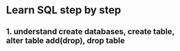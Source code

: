 # Learn SQL step by step 

## 1. understand create databases, create table, alter table add(drop), drop table

